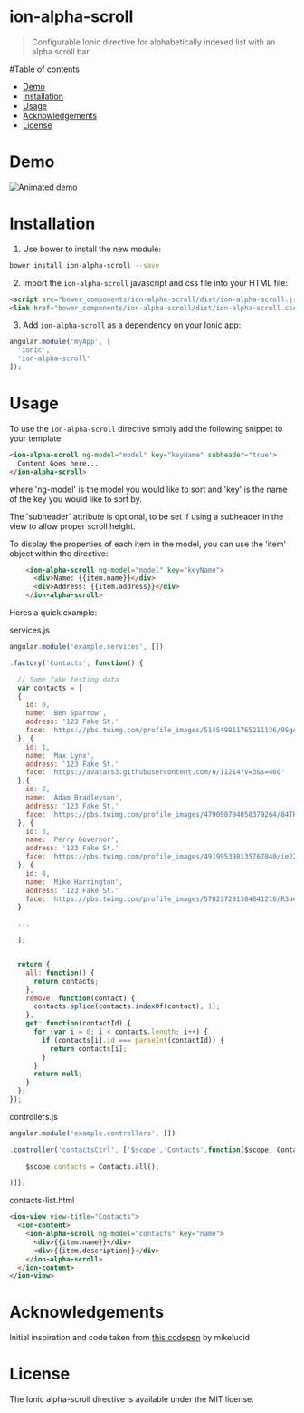 ion-alpha-scroll
================

> Configurable Ionic directive for alphabetically indexed list with an alpha scroll bar.

#Table of contents

- [Demo](#demo)
- [Installation](#installation)
- [Usage](#usage)
- [Acknowledgements](#acknowledgements)
- [License](#license)

# Demo

![Animated demo](https://github.com/aquint/ion-alpha-scroll/raw/master/demo.gif)

# Installation

1. Use bower to install the new module:
```bash
bower install ion-alpha-scroll --save
```
2. Import the `ion-alpha-scroll` javascript and css file into your HTML file:
```html
<script src="bower_components/ion-alpha-scroll/dist/ion-alpha-scroll.js"></script>
<link href="bower_components/ion-alpha-scroll/dist/ion-alpha-scroll.css" rel="stylesheet">
```
3. Add `ion-alpha-scroll` as a dependency on your Ionic app:
```javascript
angular.module('myApp', [
  'ionic',
  'ion-alpha-scroll'
]);
```

# Usage

To use the `ion-alpha-scroll` directive simply add the following snippet to your template:
```html
<ion-alpha-scroll ng-model="model" key="keyName" subheader="true">
  Content Goes here...
</ion-alpha-scroll>
```
where 'ng-model' is the model you would like to sort and 'key' is the name of the key you would like to sort by.

The 'subheader' attribute is optional, to be set if using a subheader in the view to allow proper scroll height.

To display the properties of each item in the model, you can use the 'item' object within the directive:
```html
	<ion-alpha-scroll ng-model="model" key="keyName">
	  <div>Name: {{item.name}}</div>
	  <div>Address: {{item.address}}</div>
	</ion-alpha-scroll>
```

Heres a quick example:

services.js
```javascript
angular.module('example.services', [])

.factory('Contacts', function() {

  // Some fake testing data
  var contacts = [
  {
    id: 0,
    name: 'Ben Sparrow',
    address: '123 Fake St.'
    face: 'https://pbs.twimg.com/profile_images/514549811765211136/9SgAuHeY.png'
  }, {
    id: 1,
    name: 'Max Lynx',
    address: '123 Fake St.'
    face: 'https://avatars3.githubusercontent.com/u/11214?v=3&s=460'
  },{
    id: 2,
    name: 'Adam Bradleyson',
    address: '123 Fake St.'
    face: 'https://pbs.twimg.com/profile_images/479090794058379264/84TKj_qa.jpeg'
  }, {
    id: 3,
    name: 'Perry Governor',
    address: '123 Fake St.'
    face: 'https://pbs.twimg.com/profile_images/491995398135767040/ie2Z_V6e.jpeg'
  }, {
    id: 4,
    name: 'Mike Harrington',
    address: '123 Fake St.'
    face: 'https://pbs.twimg.com/profile_images/578237281384841216/R3ae1n61.png'
  }

  ...

  ];


  return {
    all: function() {
      return contacts;
    },
    remove: function(contact) {
      contacts.splice(contacts.indexOf(contact), 1);
    },
    get: function(contactId) {
      for (var i = 0; i < contacts.length; i++) {
        if (contacts[i].id === parseInt(contactId)) {
          return contacts[i];
        }
      }
      return null;
    }
  };
});

```
controllers.js
```javascript
angular.module('example.controllers', [])

.controller('contactsCtrl', ['$scope','Contacts',function($scope, Contacts) {
 
	$scope.contacts = Contacts.all();

)]};

```
contacts-list.html
```html
<ion-view view-title="Contacts">
  <ion-content>
    <ion-alpha-scroll ng-model="contacts" key="name">
      <div>{{item.name}}</div>
      <div>{{item.description}}</div>
    </ion-alpha-scroll>
  </ion-content>
</ion-view>
```

# Acknowledgements

Initial inspiration and code taken from [this codepen](http://codepen.io/mikelucid/pen/mqzLc) by mikelucid

# License

The Ionic alpha-scroll directive is available under the MIT license.

